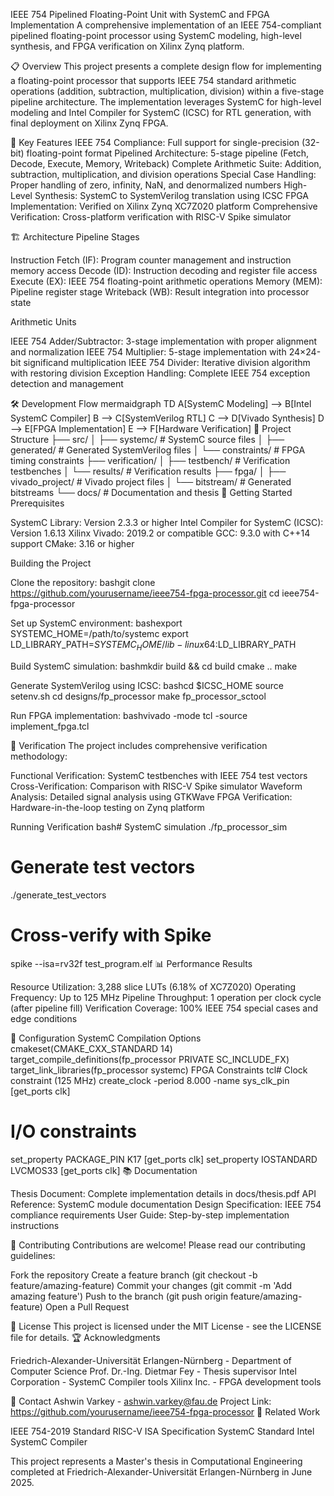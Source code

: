 IEEE 754 Pipelined Floating-Point Unit with SystemC and FPGA Implementation
A comprehensive implementation of an IEEE 754-compliant pipelined floating-point processor using SystemC modeling, high-level synthesis, and FPGA verification on Xilinx Zynq platform.

📋 Overview
This project presents a complete design flow for implementing a floating-point processor that supports IEEE 754 standard arithmetic operations (addition, subtraction, multiplication, division) within a five-stage pipeline architecture. The implementation leverages SystemC for high-level modeling and Intel Compiler for SystemC (ICSC) for RTL generation, with final deployment on Xilinx Zynq FPGA.


🎯 Key Features
IEEE 754 Compliance: Full support for single-precision (32-bit) floating-point format
Pipelined Architecture: 5-stage pipeline (Fetch, Decode, Execute, Memory, Writeback)
Complete Arithmetic Suite: Addition, subtraction, multiplication, and division operations
Special Case Handling: Proper handling of zero, infinity, NaN, and denormalized numbers
High-Level Synthesis: SystemC to SystemVerilog translation using ICSC
FPGA Implementation: Verified on Xilinx Zynq XC7Z020 platform
Comprehensive Verification: Cross-platform verification with RISC-V Spike simulator

🏗️ Architecture
Pipeline Stages

Instruction Fetch (IF): Program counter management and instruction memory access
Decode (ID): Instruction decoding and register file access
Execute (EX): IEEE 754 floating-point arithmetic operations
Memory (MEM): Pipeline register stage
Writeback (WB): Result integration into processor state

Arithmetic Units

IEEE 754 Adder/Subtractor: 3-stage implementation with proper alignment and normalization
IEEE 754 Multiplier: 5-stage implementation with 24×24-bit significand multiplication
IEEE 754 Divider: Iterative division algorithm with restoring division
Exception Handling: Complete IEEE 754 exception detection and management

🛠️ Development Flow
mermaidgraph TD
    A[SystemC Modeling] --> B[Intel SystemC Compiler]
    B --> C[SystemVerilog RTL]
    C --> D[Vivado Synthesis]
    D --> E[FPGA Implementation]
    E --> F[Hardware Verification]
📁 Project Structure
├── src/
│   ├── systemc/           # SystemC source files
│   ├── generated/         # Generated SystemVerilog files
│   └── constraints/       # FPGA timing constraints
├── verification/
│   ├── testbench/         # Verification testbenches
│   └── results/           # Verification results
├── fpga/
│   ├── vivado_project/    # Vivado project files
│   └── bitstream/         # Generated bitstreams
└── docs/                  # Documentation and thesis
🚀 Getting Started
Prerequisites

SystemC Library: Version 2.3.3 or higher
Intel Compiler for SystemC (ICSC): Version 1.6.13
Xilinx Vivado: 2019.2 or compatible
GCC: 9.3.0 with C++14 support
CMake: 3.16 or higher

Building the Project

Clone the repository:
bashgit clone https://github.com/yourusername/ieee754-fpga-processor.git
cd ieee754-fpga-processor

Set up SystemC environment:
bashexport SYSTEMC_HOME=/path/to/systemc
export LD_LIBRARY_PATH=$SYSTEMC_HOME/lib-linux64:$LD_LIBRARY_PATH

Build SystemC simulation:
bashmkdir build && cd build
cmake ..
make

Generate SystemVerilog using ICSC:
bashcd $ICSC_HOME
source setenv.sh
cd designs/fp_processor
make fp_processor_sctool

Run FPGA implementation:
bashvivado -mode tcl -source implement_fpga.tcl


🧪 Verification
The project includes comprehensive verification methodology:

Functional Verification: SystemC testbenches with IEEE 754 test vectors
Cross-Verification: Comparison with RISC-V Spike simulator
Waveform Analysis: Detailed signal analysis using GTKWave
FPGA Verification: Hardware-in-the-loop testing on Zynq platform

Running Verification
bash# SystemC simulation
./fp_processor_sim

# Generate test vectors
./generate_test_vectors

# Cross-verify with Spike
spike --isa=rv32f test_program.elf
📊 Performance Results

Resource Utilization: 3,288 slice LUTs (6.18% of XC7Z020)
Operating Frequency: Up to 125 MHz
Pipeline Throughput: 1 operation per clock cycle (after pipeline fill)
Verification Coverage: 100% IEEE 754 special cases and edge conditions

🔧 Configuration
SystemC Compilation Options
cmakeset(CMAKE_CXX_STANDARD 14)
target_compile_definitions(fp_processor PRIVATE SC_INCLUDE_FX)
target_link_libraries(fp_processor systemc)
FPGA Constraints
tcl# Clock constraint (125 MHz)
create_clock -period 8.000 -name sys_clk_pin [get_ports clk]

# I/O constraints
set_property PACKAGE_PIN K17 [get_ports clk]
set_property IOSTANDARD LVCMOS33 [get_ports clk]
📚 Documentation

Thesis Document: Complete implementation details in docs/thesis.pdf
API Reference: SystemC module documentation
Design Specification: IEEE 754 compliance requirements
User Guide: Step-by-step implementation instructions

🤝 Contributing
Contributions are welcome! Please read our contributing guidelines:

Fork the repository
Create a feature branch (git checkout -b feature/amazing-feature)
Commit your changes (git commit -m 'Add amazing feature')
Push to the branch (git push origin feature/amazing-feature)
Open a Pull Request

📄 License
This project is licensed under the MIT License - see the LICENSE file for details.
🏆 Acknowledgments

Friedrich-Alexander-Universität Erlangen-Nürnberg - Department of Computer Science
Prof. Dr.-Ing. Dietmar Fey - Thesis supervisor
Intel Corporation - SystemC Compiler tools
Xilinx Inc. - FPGA development tools

📧 Contact
Ashwin Varkey - ashwin.varkey@fau.de
Project Link: https://github.com/yourusername/ieee754-fpga-processor
🔗 Related Work

IEEE 754-2019 Standard
RISC-V ISA Specification
SystemC Standard
Intel SystemC Compiler


This project represents a Master's thesis in Computational Engineering completed at Friedrich-Alexander-Universität Erlangen-Nürnberg in June 2025.
